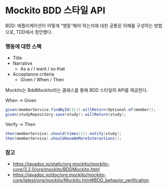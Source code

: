 # Mockito BDD 스타일 API

BDD: 애플리케이션이 어떻게 “행동”해야 하는지에 대한 공통된 이해를 구성하는 방법으로, TDD에서 창안했다.

### 행동에 대한 스팩
+ Title
+ Narrative
  - As a  / I want / so that
+ Acceptance criteria
  - Given / When / Then

Mockito는 BddMockito라는 클래스를 통해 BDD 스타일의 API를 제공한다.

When -> Given

```java
given(memberService.findById(1L)).willReturn(Optional.of(member));
given(studyRepository.save(study)).willReturn(study);

```

Verify -> Then

```java
then(memberService).should(times(1)).notify(study);
then(memberService).shouldHaveNoMoreInteractions();

```

### 참고
+ https://javadoc.io/static/org.mockito/mockito-core/3.2.0/org/mockito/BDDMockito.html
+ https://javadoc.io/doc/org.mockito/mockito-core/latest/org/mockito/Mockito.html#BDD_behavior_verification

